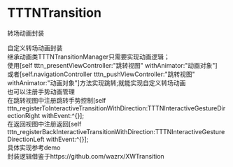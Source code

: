 # TTTNTransition
转场动画封装

自定义转场动画封装</br>
继承动画类TTTNTransitionManager只需要实现动画逻辑；</br>
使用[self tttn_presentViewController:"跳转视图" withAnimator:"动画对象"]</br>
或者[self.navigationController tttn_pushViewController:"跳转视图" withAnimator:"动画对象"]方法实现跳转;就能实现自定义转场动画</br>
也可以注册手势动画管理</br>
在跳转视图中注册跳转手势控制[self tttn_registerToInteractiveTransitionWithDirection:TTTNInteractiveGestureDirectionRight withEvent:^{}]; </br>
在返回视图中注册返回[self tttn_registerBackInteractiveTransitionWithDirection:TTTNInteractiveGestureDirectionLeft withEvent:^{}]; </br>
具体实现参考demo</br>
封装逻辑借鉴于https://github.com/wazrx/XWTransition</br>
